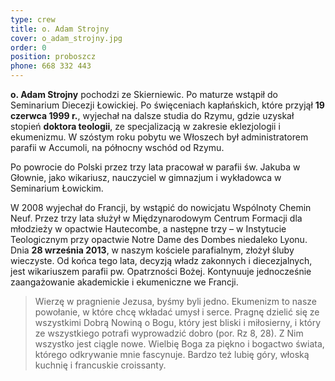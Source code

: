 ```yaml
---
type: crew
title: o. Adam Strojny
cover: o_adam_strojny.jpg
order: 0
position: proboszcz
phone: 668 332 443
---
```


**o. Adam Strojny** pochodzi ze Skierniewic. Po maturze wstąpił do Seminarium Diecezji Łowickiej. Po święceniach kapłańskich, które przyjął **19 czerwca 1999 r.**, wyjechał na dalsze studia do Rzymu, gdzie uzyskał stopień **doktora teologii**, ze specjalizacją w zakresie eklezjologii i ekumenizmu. W szóstym roku pobytu we Włoszech był administratorem parafii w Accumoli, na północny wschód od Rzymu.

Po powrocie do Polski przez trzy lata pracował w parafii św. Jakuba w Głownie, jako wikariusz, nauczyciel w gimnazjum i wykładowca w Seminarium Łowickim.

W 2008 wyjechał do Francji, by wstąpić do nowicjatu Wspólnoty Chemin Neuf. Przez trzy lata służył w Międzynarodowym Centrum Formacji dla młodzieży w opactwie Hautecombe, a następne trzy – w Instytucie Teologicznym przy opactwie Notre Dame des Dombes niedaleko Lyonu. Dnia **28 września 2013**, w naszym kościele parafialnym, złożył śluby wieczyste. Od końca tego lata, decyzją władz zakonnych i diecezjalnych, jest wikariuszem parafii pw. Opatrzności Bożej. Kontynuuje jednocześnie zaangażowanie akademickie i ekumeniczne we Francji.

> Wierzę w pragnienie Jezusa, byśmy byli jedno. Ekumenizm to nasze powołanie, w które chcę wkładać umysł i serce. Pragnę dzielić się ze wszystkimi Dobrą Nowiną o Bogu, który jest bliski i miłosierny, i który ze wszystkiego potrafi wyprowadzić dobro (por. Rz 8, 28). Z Nim wszystko jest ciągle nowe. Wielbię Boga za piękno i bogactwo świata, którego odkrywanie mnie fascynuje. Bardzo też lubię góry, włoską kuchnię i francuskie croissanty.
